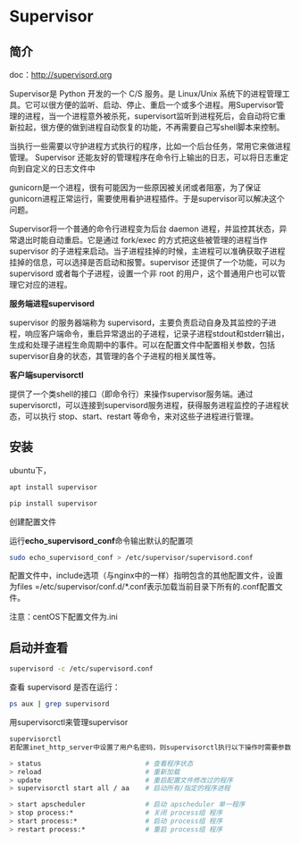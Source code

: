 # Supervisor

## 简介

doc：http://supervisord.org

Supervisor是 Python 开发的一个 C/S 服务。是 Linux/Unix 系统下的进程管理工具。它可以很方便的监听、启动、停止、重启一个或多个进程。用Supervisor管理的进程，当一个进程意外被杀死，supervisort监听到进程死后，会自动将它重新拉起，很方便的做到进程自动恢复的功能，不再需要自己写shell脚本来控制。

当执行一些需要以守护进程方式执行的程序，比如一个后台任务，常用它来做进程管理。
Supervisor 还能友好的管理程序在命令行上输出的日志，可以将日志重定向到自定义的日志文件中

gunicorn是一个进程，很有可能因为一些原因被关闭或者阻塞，为了保证gunicorn进程正常运行，需要使用看护进程插件。于是supervisor可以解决这个问题。

Supervisor将一个普通的命令行进程变为后台 daemon 进程，并监控其状态，异常退出时能自动重启。它是通过 fork/exec 的方式把这些被管理的进程当作 supervisor 的子进程来启动。当子进程挂掉的时候，主进程可以准确获取子进程挂掉的信息，可以选择是否启动和报警。supervisor 还提供了一个功能，可以为 supervisord 或者每个子进程，设置一个非 root 的用户，这个普通用户也可以管理它对应的进程。


**服务端进程supervisord**

supervisor 的服务器端称为 supervisord，主要负责启动自身及其监控的子进程，响应客户端命令，重启异常退出的子进程，记录子进程stdout和stderr输出，生成和处理子进程生命周期中的事件。可以在配置文件中配置相关参数，包括supervisor自身的状态，其管理的各个子进程的相关属性等。

**客户端supervisorctl**

提供了一个类shell的接口（即命令行）来操作supervisor服务端。通过supervisorctl，可以连接到supervisord服务进程，获得服务进程监控的子进程状态，可以执行 stop、start、restart 等命令，来对这些子进程进行管理。

## 安装

ubuntu下，

```bash
apt install supervisor
```

```python
pip install supervisor
```

创建配置文件

运行**echo_supervisord_conf**命令输出默认的配置项

```bash
sudo echo_supervisord_conf > /etc/supervisor/supervisord.conf
```

配置文件中，include选项（与nginx中的一样）指明包含的其他配置文件，设置为files =/etc/supervisor/conf.d/*.conf表示加载当前目录下所有的.conf配置文件。

注意：centOS下配置文件为.ini

## 启动并查看

```bash
supervisord -c /etc/supervisord.conf
```

查看 supervisord 是否在运行：

```bash
ps aux | grep supervisord
```

用supervisorctl来管理supervisor

```bash
supervisorctl
若配置inet_http_server中设置了用户名密码，则supervisorctl执行以下操作时需要参数-u, -p认证

> status                          # 查看程序状态
> reload                          # 重新加载
> update                          # 重启配置文件修改过的程序
> supervisorctl start all / aa    # 启动所有/指定的程序进程

> start apscheduler               # 启动 apscheduler 单一程序
> stop process:*                  # 关闭 process组 程序
> start process:*                 # 启动 process组 程序
> restart process:*               # 重启 process组 程序

```
